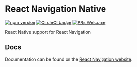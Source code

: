 # React Navigation Native

[![npm version](https://badge.fury.io/js/%40react-navigation%2Fnative.svg)](https://badge.fury.io/js/%40react-navigation%2Fnative) [![CircleCI badge](https://circleci.com/gh/react-navigation/native/tree/master.svg?style=shield)](https://circleci.com/gh/react-navigation/react-navigation-native/tree/master) [![PRs Welcome](https://img.shields.io/badge/PRs-welcome-brightgreen.svg)](https://reactnavigation.org/docs/contributing.html)

React Native support for React Navigation

## Docs

Documentation can be found on the [React Navigation website](https://reactnavigation.org/docs/getting-started.html).
